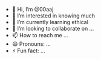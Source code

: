 - 👋 Hi, I’m @00aaj
- 👀 I’m interested in knowing much 
- 🌱 I’m currently learning ethical 
- 💞️ I’m looking to collaborate on ...
- 📫 How to reach me ...
- 😄 Pronouns: ...
- ⚡ Fun fact: ...

<!---
00aaj/00aaj is a ✨ special ✨ repository because its `README.md` (this file) appears on your GitHub profile.
You can click the Preview link to take a look at your changes.
--->
